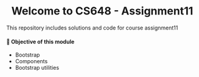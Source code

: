 <h1 align="center">Welcome to CS648 - Assignment11</h1>
This repository includes solutions and code for course assignment11

#### 🚀 Objective of this module
* Bootstrap
* Components
* Bootstrap utilities 
